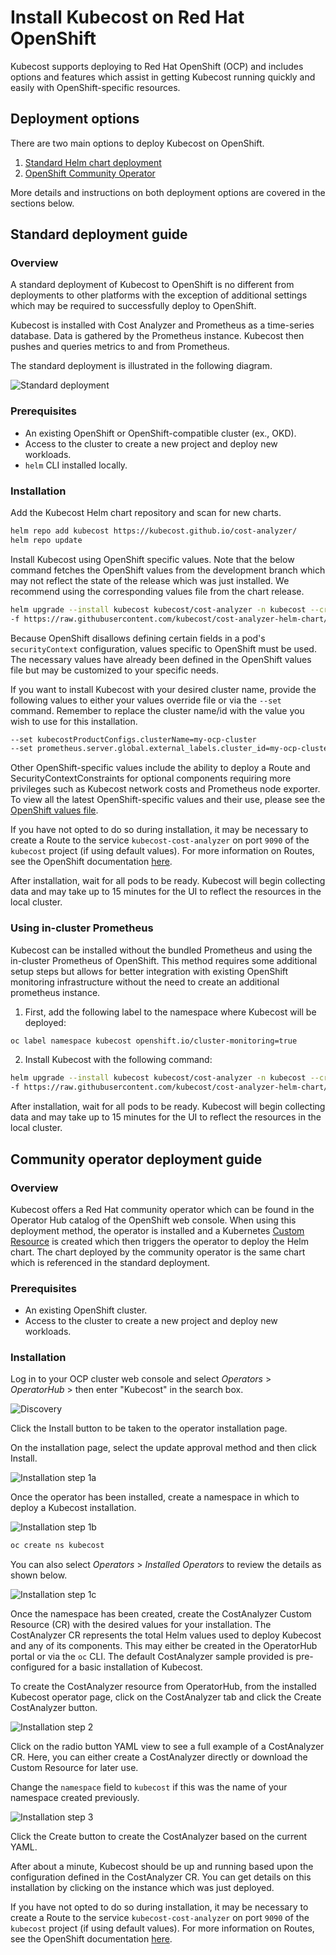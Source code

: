 # Install Kubecost on Red Hat OpenShift

Kubecost supports deploying to Red Hat OpenShift (OCP) and includes options and features which assist in getting Kubecost running quickly and easily with OpenShift-specific resources.

## Deployment options

There are two main options to deploy Kubecost on OpenShift.

1. [Standard Helm chart deployment](#standard-deployment-guide)
2. [OpenShift Community Operator](#community-operator-deployment-guide)

More details and instructions on both deployment options are covered in the sections below.

## Standard deployment guide

### Overview

A standard deployment of Kubecost to OpenShift is no different from deployments to other platforms with the exception of additional settings which may be required to successfully deploy to OpenShift.

Kubecost is installed with Cost Analyzer and Prometheus as a time-series database. Data is gathered by the Prometheus instance. Kubecost then pushes and queries metrics to and from Prometheus.

The standard deployment is illustrated in the following diagram.

![Standard deployment](/images/diagrams/openshift-cluster.png)

### Prerequisites

* An existing OpenShift or OpenShift-compatible cluster (ex., OKD).
* Access to the cluster to create a new project and deploy new workloads.
* `helm` CLI installed locally.

### Installation

Add the Kubecost Helm chart repository and scan for new charts.

```sh
helm repo add kubecost https://kubecost.github.io/cost-analyzer/
helm repo update
```

Install Kubecost using OpenShift specific values. Note that the below command fetches the OpenShift values from the development branch which may not reflect the state of the release which was just installed. We recommend using the corresponding values file from the chart release.

```sh
helm upgrade --install kubecost kubecost/cost-analyzer -n kubecost --create-namespace \
-f https://raw.githubusercontent.com/kubecost/cost-analyzer-helm-chart/<$VERSION>/cost-analyzer/values-openshift.yaml
```

Because OpenShift disallows defining certain fields in a pod's `securityContext` configuration, values specific to OpenShift must be used. The necessary values have already been defined in the OpenShift values file but may be customized to your specific needs.

If you want to install Kubecost with your desired cluster name, provide the following values to either your values override file or via the `--set` command. Remember to replace the cluster name/id with the value you wish to use for this installation.

```sh
--set kubecostProductConfigs.clusterName=my-ocp-cluster
--set prometheus.server.global.external_labels.cluster_id=my-ocp-cluster
```

Other OpenShift-specific values include the ability to deploy a Route and SecurityContextConstraints for optional components requiring more privileges such as Kubecost network costs and Prometheus node exporter. To view all the latest OpenShift-specific values and their use, please see the [OpenShift values file](https://github.com/kubecost/cost-analyzer-helm-chart/blob/develop/cost-analyzer/values-openshift.yaml).

If you have not opted to do so during installation, it may be necessary to create a Route to the service `kubecost-cost-analyzer` on port `9090` of the `kubecost` project (if using default values). For more information on Routes, see the OpenShift documentation [here](https://docs.openshift.com/container-platform/4.13/networking/routes/route-configuration.html).

After installation, wait for all pods to be ready. Kubecost will begin collecting data and may take up to 15 minutes for the UI to reflect the resources in the local cluster.

### Using in-cluster Prometheus

Kubecost can be installed without the bundled Prometheus and using the in-cluster Prometheus of OpenShift. This method requires some additional setup steps but allows for better integration with existing OpenShift monitoring infrastructure without the need to create an additional prometheus instance.

1. First, add the following label to the namespace where Kubecost will be deployed:

```sh
oc label namespace kubecost openshift.io/cluster-monitoring=true
```

2. Install Kubecost with the following command:

```sh
helm upgrade --install kubecost kubecost/cost-analyzer -n kubecost --create-namespace \
-f https://raw.githubusercontent.com/kubecost/cost-analyzer-helm-chart/<$VERSION>/cost-analyzer/values-openshift-cluster-prometheus.yaml
```

After installation, wait for all pods to be ready. Kubecost will begin collecting data and may take up to 15 minutes for the UI to reflect the resources in the local cluster.


## Community operator deployment guide

### Overview

Kubecost offers a Red Hat community operator which can be found in the Operator Hub catalog of the OpenShift web console. When using this deployment method, the operator is installed and a Kubernetes [Custom Resource](https://kubernetes.io/docs/concepts/extend-kubernetes/api-extension/custom-resources/) is created which then triggers the operator to deploy the Helm chart. The chart deployed by the community operator is the same chart which is referenced in the standard deployment.

### Prerequisites

* An existing OpenShift cluster.
* Access to the cluster to create a new project and deploy new workloads.

### Installation

Log in to your OCP cluster web console and select _Operators_ > _OperatorHub_ > then enter "Kubecost" in the search box.

![Discovery](/images/ocp-operator-discovery.png)

Click the Install button to be taken to the operator installation page.

On the installation page, select the update approval method and then click Install.

![Installation step 1a](/images/ocp-operator-installation-step-1.png)

Once the operator has been installed, create a namespace in which to deploy a Kubecost installation.

![Installation step 1b](/images/ocp-operator-installation-step-1b.png)

```sh
oc create ns kubecost
```

You can also select _Operators_ > _Installed Operators_ to review the details as shown below.

![Installation step 1c](/images/ocp-operator-installation-step-1c.png)

Once the namespace has been created, create the CostAnalyzer Custom Resource (CR) with the desired values for your installation. The CostAnalyzer CR represents the total Helm values used to deploy Kubecost and any of its components. This may either be created in the OperatorHub portal or via the `oc` CLI. The default CostAnalyzer sample provided is pre-configured for a basic installation of Kubecost.

To create the CostAnalyzer resource from OperatorHub, from the installed Kubecost operator page, click on the CostAnalyzer tab and click the Create CostAnalyzer button.

![Installation step 2](/images/ocp-operator-installation-step-2.png)

Click on the radio button YAML view to see a full example of a CostAnalyzer CR. Here, you can either create a CostAnalyzer directly or download the Custom Resource for later use.

Change the `namespace` field to `kubecost` if this was the name of your namespace created previously.

![Installation step 3](/images/ocp-operator-installation-step-3.png)

Click the Create button to create the CostAnalyzer based on the current YAML.

After about a minute, Kubecost should be up and running based upon the configuration defined in the CostAnalyzer CR. You can get details on this installation by clicking on the instance which was just deployed.

If you have not opted to do so during installation, it may be necessary to create a Route to the service `kubecost-cost-analyzer` on port `9090` of the `kubecost` project (if using default values). For more information on Routes, see the OpenShift documentation [here](https://docs.openshift.com/container-platform/4.13/networking/routes/route-configuration.html).
